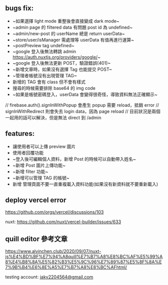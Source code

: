 ## bugs fix:

-   ~如果選擇 light mode 重整後會直接變成 dark mode~
-   ~admin page 的 filtered data 有問題 post id 為 undefined~
-   ~admin/new-post 的 userName 總是 return userData~
-   ~store/user/isManager 需處理等 userData 有值再進行運算~
-   ~postPreview tag undefined~
-   ~google 登入後無法轉跳 admin https://auth.nuxtjs.org/providers/google/~
-   ~google 登入後無法更新 POST，驗證錯誤(401)~
-   ~新增文章時，如果沒有選擇 Tag 也能提交 POST~
-   ~管理者帳號沒有出現管理 TAG~
-   新增的 TAG 會有 class 但不會有樣式
-   搜尋的時候需要排除 base64 的 img code
-   ~如果是帳號密碼登入，userData 會變得很奇怪，導致資料無法正確顯示~

// firebase.auth().signInWithPopup 會產生 popup 需要 reload，抵銷 error
// signInWithRedirect 則會失去 login data，因為 page reload
// 目前狀況是兩個一起用的話可以解決，但是無法 direct 到 /admin

## features:

-   讓使用者可以上傳 preview 圖片
-   使用者回覆功能
-   ~登入後可編輯個人資料，新增 Post 的時候可以自動帶入姓名~
-   ~新增 Post 圖片上傳功能~
-   ~新增 filter 功能~
-   ~新增可以管理 TAG 的帳號~
-   新增 管理頁面不要一直重複載入資料功能(如果沒有新資料就不要重新載入)

## deploy vercel error

https://github.com/orgs/vercel/discussions/103

nuxt:
https://github.com/nuxt/vercel-builder/issues/633

## quill editor 參考文章

https://www.alvinchen.club/2020/09/07/nuxt-js%E4%BD%BF%E7%94%A8quill%E7%B7%A8%E8%BC%AF%E5%99%A8%E4%B8%8A%E5%82%B3%E5%9C%96%E7%89%87%E5%8F%8A%E7%9B%B4%E6%8E%A5%E7%B7%A8%E8%BC%AFhtml/

testing account: jaky2204564@gmail.com
